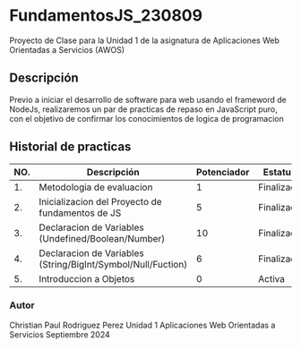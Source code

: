 # FundamentosJS_230809
Proyecto de Clase para la Unidad 1 de la asignatura de Aplicaciones Web Orientadas a Servicios (AWOS)

## Descripción

Previo a iniciar el desarrollo de software para web usando el frameword de NodeJs, realizaremos un par de practicas de repaso en JavaScript puro, con el objetivo 
de confirmar los conocimientos de logica de programacion 

##  Historial de practicas 

|NO.|Descripción|Potenciador|Estatus|
|--|--|--|--|
|1.|Metodologia de evaluacion|1|Finalizada|
|2.|Inicializacion del Proyecto de fundamentos de JS|5|Finalizada| 
|3.|Declaracion de Variables (Undefined/Boolean/Number)|10|Finalizada|
|4.|Declaracion de Variables (String/BigInt/Symbol/Null/Fuction)|6|Finalizada|
|5.|Introduccion a Objetos|0|Activa|

### Autor 

Christian Paul Rodriguez Perez
Unidad 1
Aplicaciones Web Orientadas a Servicios
Septiembre 2024 
